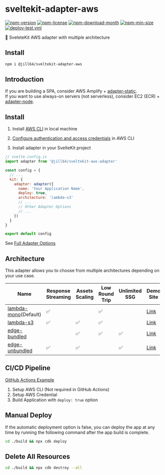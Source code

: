 <!----- BEGIN GHOST DOCS HEADER ----->

# sveltekit-adapter-aws

[![npm-version](https://img.shields.io/npm/v/@jill64/sveltekit-adapter-aws)](https://npmjs.com/package/@jill64/sveltekit-adapter-aws) [![npm-license](https://img.shields.io/npm/l/@jill64/sveltekit-adapter-aws)](https://npmjs.com/package/@jill64/sveltekit-adapter-aws) [![npm-download-month](https://img.shields.io/npm/dm/@jill64/sveltekit-adapter-aws)](https://npmjs.com/package/@jill64/sveltekit-adapter-aws) [![npm-min-size](https://img.shields.io/bundlephobia/min/@jill64/sveltekit-adapter-aws)](https://npmjs.com/package/@jill64/sveltekit-adapter-aws) [![deploy-test.yml](https://github.com/jill64/sveltekit-adapter-aws/actions/workflows/deploy-test.yml/badge.svg)](https://github.com/jill64/sveltekit-adapter-aws/actions/workflows/deploy-test.yml)

🔌 SveleteKit AWS adapter with multiple architecture

## Install

```sh
npm i @jill64/sveltekit-adapter-aws
```

<!----- END GHOST DOCS HEADER ----->

## Introduction

If you are building a SPA, consider AWS Amplify + [adapter-static](https://kit.svelte.dev/docs/single-page-apps).  
If you want to use always-on servers (not serverless), consider EC2 (ECR) + [adapter-node](https://kit.svelte.dev/docs/adapter-node).

## Install

1. Install [AWS CLI](https://docs.aws.amazon.com/cli/latest/userguide/getting-started-install.html) in local machine

2. [Configure authentication and access credentials](https://docs.aws.amazon.com/cli/latest/userguide/cli-chap-authentication.html) in AWS CLI

3. Install adapter in your SvelteKit project

```js
// svelte.config.js
import adapter from '@jill64/sveltekit-aws-adapter'

const config = {
  // ...
  kit: {
    adapter: adapter({
      name: 'Your Application Name',
      deploy: true,
      architecture: 'lambda-s3'
      // ...
      // Other Adapter Options
      // ...
    })
  }
}

export default config
```

See [Full Adapter Options](./packages/adapter/src/types/AdapterOptions.ts)

## Architecture

This adapter allows you to choose from multiple architectures depending on your use case.

| Name                                                 | Response Streaming | Assets Scaling | Low Round Trip | Unlimited SSG | Demo Site                                      |
| ---------------------------------------------------- | ------------------ | -------------- | -------------- | ------------- | ---------------------------------------------- |
| [lambda-mono](./docs/lambda-mono/README.md)(Default) | ✅                 |                | ✅             |               | [Link](https://lambda-mono.adapter-aws.com)    |
| [lambda-s3](./docs/lambda-s3/README.md)              | ✅                 | ✅             | ✅             |               | [Link](https://lambda-s3.adapter-aws.com)      |
| [edge-bundled](./docs/edge-bundled/README.md)        |                    | ✅             | ✅             | ✅            | [Link](https://edge-bundled.adapter-aws.com)   |
| [edge-unbundled](./docs/edge-unbundled/README.md)    | ✅                 | ✅             |                | ✅            | [Link](https://edge-unbundled.adapter-aws.com) |

## CI/CD Pipeline

[GitHub Actions Example](./.github/workflows)

1. Setup AWS CLI (Not required in GitHub Actions)
2. Setup AWS Credential
3. Build Application with `deploy: true` option

## Manual Deploy

If the automatic deployment option is false, you can deploy the app at any time by running the following command after the app build is complete.

```sh
cd ./build && npx cdk deploy
```

## Delete All Resources

```sh
cd ./build && npx cdk destroy --all
```
